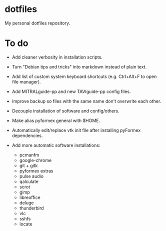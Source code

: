 # dotfiles
My personal dotfiles repository.

# To do

- Add cleaner verbosity in installation scripts.
- Turn "Debian tips and tricks" into markdown instead of plain text.
- Add list of custom system keyboard shortcuts (e.g. Ctrl+Alt+F to open file manager).
- Add MITRALguide-pp and new TAVIguide-pp config files.
- Improve backup so files with the same name don't overwrite each other.
- Decouple installation of software and config/others.
- Make alias pyformex general with $HOME.
- Automatically edit/replace vtk init file after installing pyFormex
  dependencies.
- Add more automatic software installations:

  - pcmanfm
  - google-chrome
  - git + gitk
  - pyformex extras
  - pulse audio
  - qalculate
  - scrot
  - gimp
  - libreoffice
  - deluge
  - thunderbird
  - vlc
  - sshfs
  - locate
